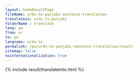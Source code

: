 ```yaml
---
layout: homeResultPage
fileName: urdu-to-punjabi-sentence-translation
translatein: urdu_to_punjabi
folderName : translate
lang: pa
from: ur
to: pa
langname: urdu-to
permalink: /pa/urdu-to-punjabi-sentence-translation/result
sitemap: false
nointernationalization: true
---
```

{% include result/translateinto.html %}

<script src="/js/result/translation.js" data-foldername="{{page.folderName}}" data-lang="{{page.lang}}"></script>
